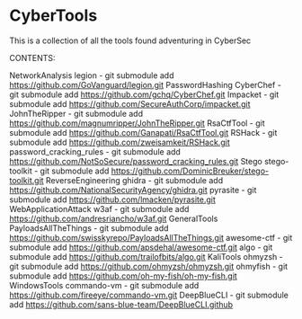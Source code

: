 # CyberTools
This is a collection of all the tools found adventuring in CyberSec

CONTENTS: 

NetworkAnalysis
    legion - git submodule add https://github.com/GoVanguard/legion.git
PasswordHashing
    CyberChef - git submodule add https://github.com/gchq/CyberChef.git
    Impacket - git submodule add 
https://github.com/SecureAuthCorp/impacket.git
    JohnTheRipper - git submodule add 
https://github.com/magnumripper/JohnTheRipper.git
    RsaCtfTool - git submodule add 
https://github.com/Ganapati/RsaCtfTool.git
    RSHack - git submodule add https://github.com/zweisamkeit/RSHack.git
    password_cracking_rules - git submodule add 
https://github.com/NotSoSecure/password_cracking_rules.git
Stego
    stego-toolkit - git submodule add 
https://github.com/DominicBreuker/stego-toolkit.git
ReverseEngineering
    ghidra - git submodule add 
https://github.com/NationalSecurityAgency/ghidra.git
    pyrasite - git submodule add https://github.com/lmacken/pyrasite.git
WebApplicationAttack
    w3af - git submodule add https://github.com/andresriancho/w3af.git
GeneralTools
    PayloadsAllTheThings - git submodule add 
https://github.com/swisskyrepo/PayloadsAllTheThings.git
    awesome-ctf - git submodule add 
https://github.com/apsdehal/awesome-ctf.git
    algo - git submodule add https://github.com/trailofbits/algo.git
KaliTools
    ohmyzsh - git submodule add https://github.com/ohmyzsh/ohmyzsh.git
    ohmyfish - git submodule add 
https://github.com/oh-my-fish/oh-my-fish.git
WindowsTools
    commando-vm - git submodule add 
https://github.com/fireeye/commando-vm.git
    DeepBlueCLI - git submodule add 
https://github.com/sans-blue-team/DeepBlueCLI.github
